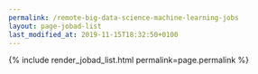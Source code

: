 ```yaml
---
permalink: /remote-big-data-science-machine-learning-jobs
layout: page-jobad-list
last_modified_at: 2019-11-15T18:32:50+0100
---
```

{% include render_jobad_list.html permalink=page.permalink %}
